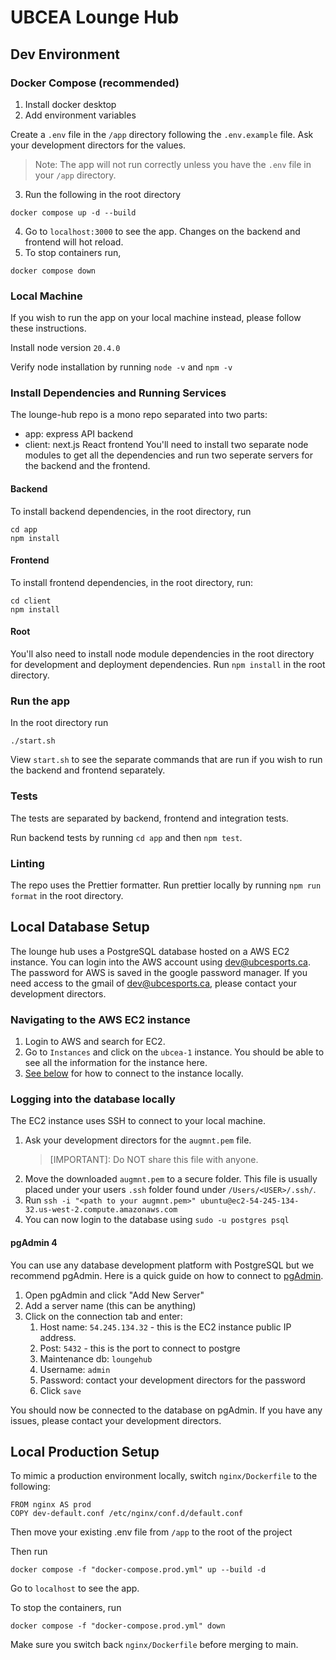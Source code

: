 # UBCEA Lounge Hub

## Dev Environment

### Docker Compose (recommended)

1. Install docker desktop
2. Add environment variables

Create a `.env` file in the `/app` directory following the `.env.example` file. Ask your development directors for the values.

> Note: The app will not run correctly unless you have the `.env` file in your `/app` directory.

3. Run the following in the root directory

```
docker compose up -d --build
```

4. Go to `localhost:3000` to see the app. Changes on the backend and frontend will hot reload.
5. To stop containers run,

```
docker compose down
```

### Local Machine

If you wish to run the app on your local machine instead, please follow these instructions.

Install node version `20.4.0`

Verify node installation by running `node -v` and `npm -v`

### Install Dependencies and Running Services

The lounge-hub repo is a mono repo separated into two parts:

- app: express API backend
- client: next.js React frontend
  You'll need to install two separate node modules to get all the dependencies and run two seperate servers for the backend and the frontend.

#### Backend

To install backend dependencies, in the root directory, run

```
cd app
npm install
```

#### Frontend

To install frontend dependencies, in the root directory, run:

```
cd client
npm install
```

#### Root

You'll also need to install node module dependencies in the root directory for development and deployment dependencies. Run `npm install` in the root directory.

### Run the app

In the root directory run

```
./start.sh
```

View `start.sh` to see the separate commands that are run if you wish to run the backend and frontend separately.

### Tests

The tests are separated by backend, frontend and integration tests.

Run backend tests by running `cd app` and then `npm test`.

### Linting

The repo uses the Prettier formatter. Run prettier locally by running `npm run format` in the root directory.

## Local Database Setup

The lounge hub uses a PostgreSQL database hosted on a AWS EC2 instance. You can login into the AWS account using dev@ubcesports.ca. The password for AWS is saved in the google password manager. If you need access to the gmail of dev@ubcesports.ca, please contact your development directors.

### Navigating to the AWS EC2 instance

1. Login to AWS and search for EC2.
2. Go to `Instances` and click on the `ubcea-1` instance. You should be able to see all the information for the instance here.
3. [See below](#logging-into-the-database-locally) for how to connect to the instance locally.

### Logging into the database locally

The EC2 instance uses SSH to connect to your local machine.

1. Ask your development directors for the `augmnt.pem` file.
   > [IMPORTANT]: Do NOT share this file with anyone.
2. Move the downloaded `augmnt.pem` to a secure folder. This file is usually placed under your users `.ssh` folder found under `/Users/<USER>/.ssh/`.
3. Run `ssh -i "<path to your augmnt.pem>" ubuntu@ec2-54-245-134-32.us-west-2.compute.amazonaws.com`
4. You can now login to the database using `sudo -u postgres psql`

#### pgAdmin 4

You can use any database development platform with PostgreSQL but we recommend pgAdmin. Here is a quick guide on how to connect to [pgAdmin](https://www.pgadmin.org/).

1. Open pgAdmin and click "Add New Server"
2. Add a server name (this can be anything)
3. Click on the connection tab and enter:
   1. Host name: `54.245.134.32` - this is the EC2 instance public IP address.
   2. Post: `5432` - this is the port to connect to postgre
   3. Maintenance db: `loungehub`
   4. Username: `admin`
   5. Password: contact your development directors for the password
   6. Click `save`

You should now be connected to the database on pgAdmin. If you have any issues, please contact your development directors.

## Local Production Setup

To mimic a production environment locally, switch `nginx/Dockerfile` to the following:

```
FROM nginx AS prod
COPY dev-default.conf /etc/nginx/conf.d/default.conf
```

Then move your existing .env file from `/app` to the root of the project

Then run

```
docker compose -f "docker-compose.prod.yml" up --build -d
```

Go to `localhost` to see the app.

To stop the containers, run

```
docker compose -f "docker-compose.prod.yml" down
```

Make sure you switch back `nginx/Dockerfile` before merging to main.
